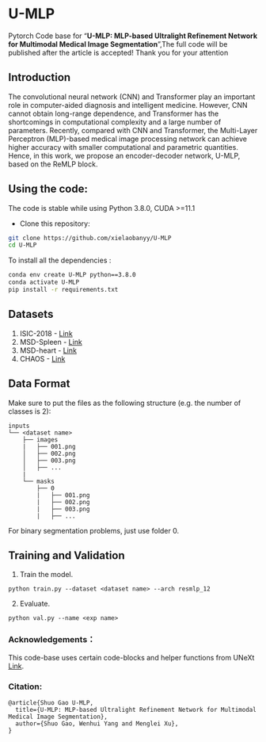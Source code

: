 # U-MLP

Pytorch Code base for “**U-MLP: MLP-based Ultralight Refinement Network for Multimodal Medical Image Segmentation**”,The full code will be published after the article is accepted! Thank you for your attention

## Introduction

The convolutional neural network (CNN) and Transformer play an important role in computer-aided diagnosis and intelligent medicine. However, CNN cannot obtain long-range dependence, and Transformer has the shortcomings in computational complexity and a large number of parameters. Recently, compared with CNN and Transformer, the Multi-Layer Perceptron (MLP)-based medical image processing network can achieve higher accuracy with smaller computational and parametric quantities. Hence, in this work, we propose an encoder-decoder network, U-MLP, based on the ReMLP block. 

## Using the code:

The code is stable while using Python 3.8.0, CUDA >=11.1

- Clone this repository:
```bash
git clone https://github.com/xielaobanyy/U-MLP
cd U-MLP
```

To install all the dependencies :

```bash
conda env create U-MLP python==3.8.0
conda activate U-MLP
pip install -r requirements.txt
```

## Datasets

1) ISIC-2018 - [Link](https://challenge.isic-archive.com/data/)
2) MSD-Spleen - [Link](http://medicaldecathlon.com/)
2) MSD-heart - [Link](http://medicaldecathlon.com/)
2) CHAOS - [Link](https://zenodo.org/record/3431873)

## Data Format

Make sure to put the files as the following structure (e.g. the number of classes is 2):

```
inputs
└── <dataset name>
    ├── images
    |   ├── 001.png
    │   ├── 002.png
    │   ├── 003.png
    │   ├── ...
    |
    └── masks
        ├── 0
        |   ├── 001.png
        |   ├── 002.png
        |   ├── 003.png
        |   ├── ...
```

For binary segmentation problems, just use folder 0.

## Training and Validation

1. Train the model.
```
python train.py --dataset <dataset name> --arch resmlp_12
```
2. Evaluate.
```
python val.py --name <exp name>
```

### Acknowledgements：
This code-base uses certain code-blocks and helper functions from UNeXt [Link](https://github.com/jeya-maria-jose/UNeXt-pytorch).

### Citation:
```
@article{Shuo Gao U-MLP,
  title={U-MLP: MLP-based Ultralight Refinement Network for Multimodal Medical Image Segmentation},
  author={Shuo Gao, Wenhui Yang and Menglei Xu},
}
```
